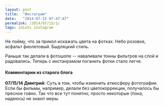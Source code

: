 ```yaml
---
layout: post
title:  "Инстаграм"
date:   "2014-07-15 07:47:47"
permalink: /2014/07/15/1/
tags: idiots instagram
---
```


Не пойму, что за прикол искажать цвета на фотках. Небо розовое,
асфальт фиолетовый. Быдляцкий стиль.

Раньше так делали в фотошопе -- наваливали тонны фильтров на слой и
радовались. Теперь с инстанрамом поганить фотки стало легче.


#### Комментарии из старого блога


**07/15/14 Дмитрий:** Суть в том, чтобы изменить атмосферу
  фотографии. Если бы фильмы, например, делали без цветокоррекции,
  получалось бы пресное говно. Так что все тут понятно, просто
  некоторые (пока, надеюсь) не знают меры.
